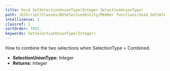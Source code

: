 ```yaml
---
title: Void SetSelectionUnionType(Integer SelectionUnionType)
path: /EJScript/Classes/NSSelectionEntity/Member functions/Void SetSelectionUnionType(Integer p_0)
intellisense: 1
classref: 1
sortOrder: 7452
keywords: SetSelectionUnionType(Integer)
---
```



How to combine the two selections when SelectionType = Combined.



* **SelectionUnionType:** Integer
* **Returns:** Integer


